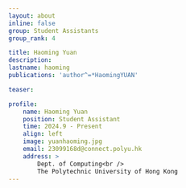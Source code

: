 ```yaml
---
layout: about
inline: false
group: Student Assistants
group_rank: 4

title: Haoming Yuan
description: 
lastname: haoming
publications: 'author^=*HaomingYUAN'

teaser: 

profile:
    name: Haoming Yuan
    position: Student Assistant
    time: 2024.9 - Present
    align: left
    image: yuanhaoming.jpg
    email: 23099168d@connect.polyu.hk
    address: >
        Dept. of Computing<br />
        The Polytechnic University of Hong Kong
---
```


<!-- # Student Assistants

**Wengyu ZHANG**

Student Assistant, Undergraduate Student, Department of Computing, The Hong Kong Polytechnic University

[Homepage](https://wengyuzhang.com)
[Google Scholar](https://scholar.google.com/citations?user=zgV2AIAAAAAJ)
[wengyu.zhang@connect.polyu.hk](mailto:wengyu.zhang@connect.polyu.hk) -->